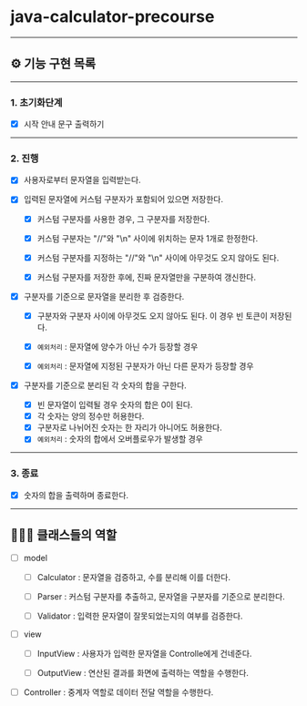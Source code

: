 # java-calculator-precourse

---

## ⚙️ 기능 구현 목록

---

### 1. 초기화단계
- [x] 시작 안내 문구 출력하기

---

### 2. 진행
- [x] 사용자로부터 문자열을 입력받는다.


- [x] 입력된 문자열에 커스텀 구분자가 포함되어 있으면 저장한다.
    - [x] 커스텀 구분자를 사용한 경우, 그 구분자를 저장한다.
    - [x] 커스텀 구분자는 "//"와 "\n" 사이에 위치하는 문자 1개로 한정한다.
    - [x] 커스텀 구분자를 지정하는 "//"와 "\n" 사이에 아무것도 오지 않아도 된다.
    - [x] 커스텀 구분자를 저장한 후에, 진짜 문자열만을 구분하여 갱신한다.


- [x] 구분자를 기준으로 문자열을 분리한 후 검증한다.
    - [x] 구분자와 구분자 사이에 아무것도 오지 않아도 된다. 이 경우 빈 토큰이 저장된다.
    - [x] `예외처리` : 문자열에 양수가 아닌 수가 등장할 경우
    - [x] `예외처리` : 문자열에 지정된 구분자가 아닌 다른 문자가 등장할 경우


- [x] 구분자를 기준으로 분리된 각 숫자의 합을 구한다. 
    - [x] 빈 문자열이 입력될 경우 숫자의 합은 0이 된다.
    - [x] 각 숫자는 양의 정수만 허용한다.
    - [x] 구분자로 나뉘어진 숫자는 한 자리가 아니어도 허용한다.
    - [x] `예외처리` : 숫자의 합에서 오버플로우가 발생할 경우
---
### 3. 종료
- [x] 숫자의 합을 출력하며 종료한다.

---

## 🧑‍🤝‍🧑 클래스들의 역할

-[ ] model
    -[ ] Calculator : 문자열을 검증하고, 수를 분리해 이를 더한다.
    -[ ] Parser : 커스텀 구분자를 추출하고, 문자열을 구분자를 기준으로 분리한다.
    -[ ] Validator : 입력한 문자열이 잘못되었는지의 여부를 검증한다.


-[ ] view
    -[ ] InputView : 사용자가 입력한 문자열을 Controlle에게 건네준다.
    -[ ] OutputView : 연산된 결과를 화면에 출력하는 역할을 수행한다.


-[ ] Controller : 중계자 역할로 데이터 전달 역할을 수행한다.